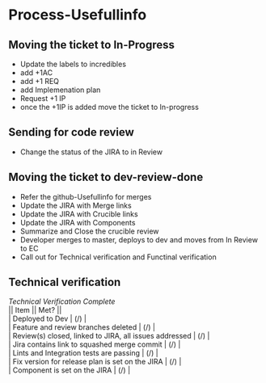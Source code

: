 # Process-Usefullinfo

## Moving the ticket to In-Progress
* Update the labels to incredibles
* add +1AC
* add +1 REQ
* add Implemenation plan
* Request +1 IP
* once the +1IP is added move the ticket to In-progress

## Sending for code review
* Change the status of the JIRA to in Review


## Moving the ticket to dev-review-done
* Refer the github-Usefullinfo for merges
* Update the JIRA with Merge links
* Update the JIRA with Crucible links
* Update the JIRA with Components
* Summarize and Close the crucible review
* Developer merges to master, deploys to dev and moves from In Review to EC
* Call out for Technical verification and Functinal verification


## Technical verification

*Technical Verification Complete*  
|| Item || Met? ||  
| Deployed to Dev | (/) |  
| Feature and review branches deleted | (/) |  
| Review(s) closed, linked to JIRA, all issues addressed | (/) |  
| Jira contains link to squashed merge commit | (/) |    
| Lints and Integration tests are passing | (/) |   
| Fix version for release plan is set on the JIRA | (/) |  
| Component is set on the JIRA | (/) |  

